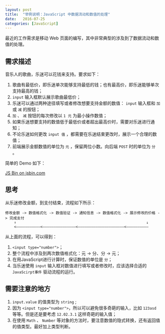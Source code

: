 ```yaml
---
layout: post
title:  "举例说明：JavaScript 中数据流动和数值的处理"
date:   2016-07-25
categories: [JavaScript]
---
```


最近的工作需求是移动 Web 页面的编写，其中非常典型的涉及到了数据流动和数值的处理。

## 需求描述

音乐人的歌曲，乐迷可以花钱来支持。要求如下：

1. 歌曲有最低价，即乐迷单次能够支持最低的钱；也有最高价，即乐迷能够单次支持最高的钱；
2. `input` 输入框默认展示歌曲最低价；
3. 乐迷可以通过两种途径填写或者修改想要支持金额的数值： `input` 输入框和 `加` 或 `减` 的按钮；
4. `加` 、 `减` 按钮的每次修改以 `1 元` 为最小操作数值；
4. 如果乐迷想要支持的数值低于最低价或者超出最高价时，需要对乐迷进行通知；
5. 不论乐迷如何更改 `input 值` ，都需要在乐迷结束更改时，展示一个合理的数值；
6. 前端展示金额数值的单位为 `元` ，保留两位小数。向后端 `POST` 时的单位为 `分` 。

简单的 Demo 如下：

<a class="jsbin-embed" href="https://jsbin.com/cocuvo/1/embed?html,js,output">JS Bin on jsbin.com</a><script src="https://static.jsbin.com/js/embed.min.js?4.1.8"></script>


## 思考

从乐迷修改金额，到支付结束，流程如下所示：

```
修改金额 -> 数值格式化 -> 数值验证 -> 通知信息 -> 数值格式化 -> 展示修改的价格 -> 完成支付
    ↑                                                           ↓
    <———————————<———————————————<—————————————————————<——————————

```

从上面的流程，可以得到：

1. `<input type="number">`；
1. 整个流程中涉及到两次数值格式化：元 -> 分、分 -> 元；
2. 在用JavaScript进行计算时，保证数值的单位是 `分`；
3. 当乐迷使用 `input` 输入框对数值进行填写或者修改时，应该选择合适的 `JavaScirpt事件` 驱动流程的运行。

## 需要注意的地方

1. `input.value` 的值类型为 `string` ;
2. 因为 `<input type="number">`，所以可以避免很多奇葩的输入，比如 `123asd` 等等。但是还是要考虑 `12.02.3.1` 这样奇葩的输入值；
3. 在使用 `Math` 、 `Number` 等对象的方法时，要注意数值的隐式转换，还有返回值的值类型。最好加上类型判断。
